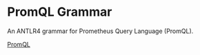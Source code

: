 # PromQL Grammar

An ANTLR4 grammar for Prometheus Query Language (PromQL).

[PromQL](https://prometheus.io/docs/prometheus/latest/querying/basics/)
